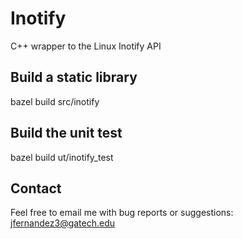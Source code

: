 # Inotify
C++ wrapper to the Linux Inotify API

## Build a static library

bazel build src/inotify

## Build the unit test

bazel build ut/inotify_test

## Contact

Feel free to email me with bug reports or suggestions:
jfernandez3@gatech.edu
